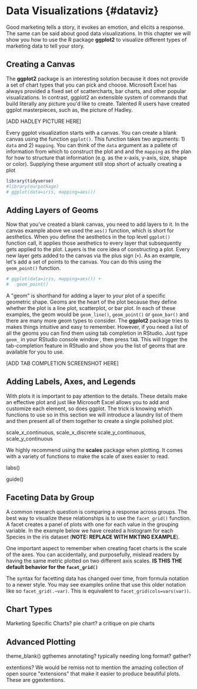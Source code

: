 
# Data Visualizations {#dataviz}

Good marketing tells a story, it evokes an emotion, and elicits a response. The same 
can be said about good data visualizations. In this chapter we will show you how 
to use the R package **ggplot2** to visualize different types of marketing data to 
tell your story.

## Creating a Canvas

The **ggplot2** package is an interesting solution because it does not provide a set of 
chart types that you can pick and choose. Microsoft Excel has always provided a 
fixed set of scattercharts, bar charts, and other popular visualizations. 
In contrast, ggplot2 an extensible system of commands that build literally any 
picture you'd like to create. Talented R users have created ggplot masterpieces, 
such as, the picture of Hadley. 

[ADD HADLEY PICTURE HERE]

Every ggplot visualization starts with a canvas. You can create a blank canvas using the 
function `ggplot()`. This function takes two arguments: 1) `data` and 2) `mapping`. 
You can think of the `data` argument as a pallete of information from which to construct 
the plot and and the `mapping` as the plan for how to structure that information (e.g. 
as the x-axis, y-axis, size, shape or color). Supplying these argument still stop 
short of actually creating a plot


```r
library(tidyverse)
#library(ourpackage)
# ggplot(data=iris, mapping=aes())
```

## Adding Layers of Geoms

Now that you've created a blank canvas, you need to add layers to it. In the canvas example 
above we used the `aes()` function, which is short for aesthetics. When you define the 
aesthetics in the top level `ggplot()` function call, it applies those aesthetics to 
every layer that subsequently gets applied to the plot. Layers is the core idea of 
constructing a plot. Every new layer gets added to the canvas via the plus sign 
(`+`). As an example, let's add a set of points to the canvas. You can do this 
using the `geom_point()` function. 


```r
# ggplot(data=iris, mapping=aes()) + 
#   geom_point()
```

A "geom" is shorthand for adding a layer to your plot of a specific geometric shape. 
Geoms are the heart of the plot because they define whether the plot is a line plot, 
scatterplot, or bar plot. In each of these examples, the geom would be `geom_line()`, 
`geom_point()` or `geom_bar()` and there are many more geom types to consider. The 
**ggplot2** package tries to makes things intuitive and easy to remember. However, 
if you need a list of all the geoms you can find them using tab completion in RStudio. 
Just type `geom_` in your RStudio console window , then press `TAB`. This will 
trigger the tab-completion feature in RStudio and show you the list of geoms that 
are available for you to use. 

[ADD TAB COMPLETION SCREENSHOT HERE]

## Adding Labels, Axes, and Legends

With plots it is important to pay attention to the details. These details make an 
effective plot and just like Microsoft Excel allows you to add and customize each 
element, so does ggplot. The trick is knowing which functions to use so in this 
section we will introduce a laundry list of them and then present all of them 
together to create a single polished plot. 

scale_x_continuous, scale_x_discrete
scale_y_continuous, scale_y_continuous

We highly recommend using the **scales** package when plotting. It comes with a variety 
of functions to make the scale of axes easier to read.

labs()

guide()

## Faceting Data by Group

A common research question is comparing a response across groups. The best way to 
visualize these relationships is to use the `facet_grid()` function. A facet 
creates a panel of plots with one for each value in the grouping variable. In the 
example below we have created a histogram for each Species in the iris dataset (**NOTE: 
REPLACE WITH MKTING EXAMPLE**).



One important aspect to remember when creating facet charts is the scale of the 
axes. You can accidentally, and purposefully, mislead readers by having the same 
metric plotted on two different axis scales. **IS THIS THE default behavior for the 
`facet_grid()`**

The syntax for facetting data has changed over time, from formula notation to a newer 
style. You may see examples online that use this older notation like so `facet_grid(.~var)`. This is equivalent to `facet_grid(cols=vars(var))`.

## Chart Types

Marketing Specific Charts?
pie chart? a critique on pie charts

## Advanced Plotting

theme_blank()
ggthemes
annotating?
typically needing long format? gather?

extentions?
We would be remiss not to mention the amazing collection of open source "extensions" 
that make it easier to produce beautiful plots. These are ggextentions. 
